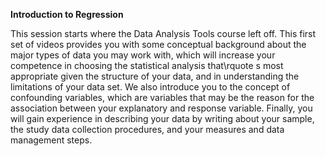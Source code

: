 **Introduction to Regression**
  
This session starts where the Data Analysis Tools course left off. This first set of videos provides you with some conceptual background about the major types of data you may work with, which will increase your competence in choosing the statistical analysis that\rquote s most appropriate given the structure of your data, and in understanding the limitations of your data set. We also introduce you to the concept of confounding variables, which are variables that may be the reason for the association between your explanatory and response variable. Finally, you will gain experience in describing your data by writing about your sample, the study data collection procedures, and your measures and data management steps.